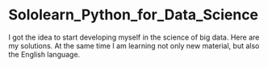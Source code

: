 # Sololearn_Python_for_Data_Science
I got the idea to start developing myself in the science of big data. Here are my solutions.
At the same time I am learning not only new material, but also the English language. 

